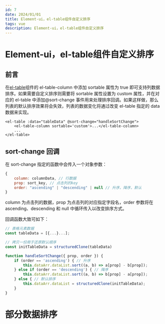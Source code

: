 ```yaml
---
id: 7
date: 2024/01/01
title: Element-ui，el-table组件自定义排序
tags: vue
description: Element-ui，el-table组件自定义排序
---
```


# Element-ui，el-table组件自定义排序

## 前言

在[el-table](https://element.eleme.cn/##/zh-CN/component/table)组件的 el-table-column 中添加 sortable 属性为 true 即可支持列数据排序。如果需要自定义排序则需要将 sortable 属性设置为 custom 属性，并在对应的 el-table 中添加@sort-change 事件用来处理排序回调。如果这样做，那么列表的默认排序效果将会失效，列表的数据变化将通过改变 el-table 指定的 data 数据来实现。

```vue
<el-table :data="tableData" @sort-change="handleSortChange">
	<el-table-column sortable='custom'>...</el-table-column>
	...
</el-table>
```

## sort-change 回调

在 sort-change 指定的函数中会传入一个对象参数：

```js
{
    column: columnData, // 行数据
    prop: sort_key, // 点击列的key
    order: "ascending" | "descending" | null // 升序，降序，默认
}
```

column 为点击列的数据，prop 为点击列的对应指定字段名，order 参数将在 ascending、descending 和 null 中循环传入以改变排序方式。

回调函数大致可如下：

```js
// 表格元素数据
const tableData = [{...}...];

// 拷贝一份用于还原默认顺序
const initTableData = structuredClone(tableData)

function handleSortChange({ prop, order }) {
    if (order == 'ascending') { // 升序
        this.dataArr.dataList.sort((a, b) => a[prop] - b[prop]);
    } else if (order == 'descending') { // 降序
        this.dataArr.dataList.sort((a, b) => b[prop] - a[prop]);
    } else { // 默认排序
		this.dataArr.dataList = structuredClone(initTableData);
    }
}
```

# 部分数据排序


